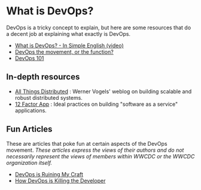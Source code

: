 # What is DevOps?
DevOps is a tricky concept to explain, but here are some resources that do a decent job at explaining what exactly is DevOps.

* [What is DevOps? - In Simple English (video)](https://www.youtube.com/watch?v=_I94-tJlovg)
* [DevOps the movement, or the function?](https://devops.com/blogs/devops-movement-function/)
* [DevOps 101](http://slides.com/victoriaguido/devops-101#/)

## In-depth resources
* [All Things Distributed](http://www.allthingsdistributed.com/) : Werner Vogels' weblog on building scalable and robust distributed systems.
* [12 Factor App](https://12factor.net/) : Ideal practices on building "software as a service" applications.

## Fun Articles
These are articles that poke fun at certain aspects of the DevOps movement. _These articles express the views of their authors and do not necessarily represent the views of members within WWCDC or the WWCDC organization itself._

* [DevOps is Ruining My Craft](http://tatiyants.com/devops-is-ruining-my-craft/)
* [How DevOps is Killing the Developer](https://jeffknupp.com/blog/2014/04/15/how-devops-is-killing-the-developer/)
